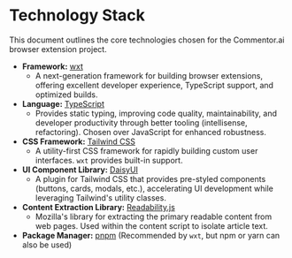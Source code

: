 # Technology Stack

This document outlines the core technologies chosen for the Commentor.ai browser extension project.

-   **Framework:** [wxt](https://wxt.dev/)
    -   A next-generation framework for building browser extensions, offering excellent developer experience, TypeScript support, and optimized builds.
-   **Language:** [TypeScript](https://www.typescriptlang.org/)
    -   Provides static typing, improving code quality, maintainability, and developer productivity through better tooling (intellisense, refactoring). Chosen over JavaScript for enhanced robustness.
-   **CSS Framework:** [Tailwind CSS](https://tailwindcss.com/)
    -   A utility-first CSS framework for rapidly building custom user interfaces. `wxt` provides built-in support.
-   **UI Component Library:** [DaisyUI](https://daisyui.com/)
    -   A plugin for Tailwind CSS that provides pre-styled components (buttons, cards, modals, etc.), accelerating UI development while leveraging Tailwind's utility classes.
-   **Content Extraction Library:** [Readability.js](https://github.com/mozilla/readability)
    -   Mozilla's library for extracting the primary readable content from web pages. Used within the content script to isolate article text.
-   **Package Manager:** [pnpm](https://pnpm.io/) (Recommended by `wxt`, but npm or yarn can also be used)
